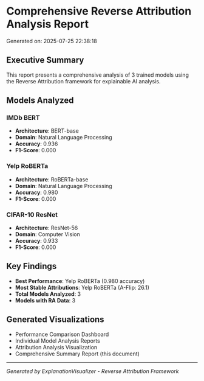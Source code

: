 # Comprehensive Reverse Attribution Analysis Report

Generated on: 2025-07-25 22:38:18

## Executive Summary

This report presents a comprehensive analysis of 3 trained models using the Reverse Attribution framework for explainable AI analysis.

## Models Analyzed

### IMDb BERT
- **Architecture**: BERT-base
- **Domain**: Natural Language Processing
- **Accuracy**: 0.936
- **F1-Score**: 0.000

### Yelp RoBERTa
- **Architecture**: RoBERTa-base
- **Domain**: Natural Language Processing
- **Accuracy**: 0.980
- **F1-Score**: 0.000

### CIFAR-10 ResNet
- **Architecture**: ResNet-56
- **Domain**: Computer Vision
- **Accuracy**: 0.933
- **F1-Score**: 0.000

## Key Findings

- **Best Performance**: Yelp RoBERTa (0.980 accuracy)
- **Most Stable Attributions**: Yelp RoBERTa (A-Flip: 26.1)
- **Total Models Analyzed**: 3
- **Models with RA Data**: 3

## Generated Visualizations

- Performance Comparison Dashboard
- Individual Model Analysis Reports
- Attribution Analysis Visualization
- Comprehensive Summary Report (this document)

---
*Generated by ExplanationVisualizer - Reverse Attribution Framework*
